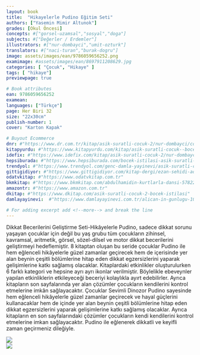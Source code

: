 ```yaml
---
layout: book
title:  "Hikayelerle Pudino Eğitim Seti"
authors: ["Yasemin Mimir Altunok"]
grades: [Okul Öncesi]
concepts: #["gorsel-uzamsal","sosyal","doga"]
subjects: #["Değerler / Erdemler"]
illustrators: #["nur-dombayci","umit-ozturk"]
translators: #["naci-turan","burak-dogru"]
image: assets/images/ean/9786059656252.png
examimage: #assets/images/ean/8697911208629.jpg
categories: [ "Çocuk", "Hikaye" ]
tags: [ "hikaye"]
previewpage: true

# Book attributes
ean: 9786059656252
examean: 
languages: ["Türkçe"]
page: Her Biri 32
size: "22x30cm"
publish-number: 1
cover: "Karton Kapak"

# Buyout Ecommerce
dnr: #"https://www.dr.com.tr/kitap/asik-suratli-cocuk-2/nur-dombayci/cocuk-ve-genclik/genclik-10-yas/roman-oyku/urunno=0001812298001"
kitapyurdu: #"https://www.kitapyurdu.com/kitap/asik-suratli-cocuk--bocek-istilasi/502836.html&filter_name=As%C4%B1k+Suratl%C4%B1+%C3%87ocuk"
idefix: #"https://www.idefix.com/kitap/asik-suratli-cocuk-2/nur-dombayci/cocuk-ve-genclik/genclik-10-yas/roman-oyku/urunno=0001812298001"
hepsiburada: #"https://www.hepsiburada.com/bocek-istilasi-asik-suratli-cocuk-ve-onu-etkilemeyen-siradisi-olaylar-2-p-HBV00000OAK7R"
trendyol: #"https://www.trendyol.com/genc-damla-yayinevi/asik-suratli-cocuk-2-p-31619556"
gittigidiyor: #"https://www.gittigidiyor.com/kitap-dergi/ezan-sehidi-adnan-menderes_pdp_732728793"
odatvkitap: #"https://www.odatvkitap.com.tr"
bkmkitap: #"https://www.bkmkitap.com/abdulhamidin-kurtlarla-dansi-578226"
amazontr: #"https://www.amazon.com.tr"
dkitap: #"https://www.dkitap.com/asik-suratli-cocuk-2-bocek-istilasi"
damlayayinevi:  #"https://www.damlayayinevi.com.tr/alican-in-gunlugu-10-kitap"

# For adding excerpt add <!--more--> and break the line
---
```

Dikkat Becerilerini Geliştirme Seti-Hikâyelerle Pudino, sadece dikkat sorunu yaşayan çocuklar için değil bu yaş grubu tüm çocukların zihinsel, kavramsal, aritmetik, görsel, sözel-dilsel ve motor dikkat becerilerini geliştirmeyi hedeflemiştir.
8 kitaptan oluşan bu seride çocuklar Pudino ile hem eğlenceli hikâyelerle güzel zamanlar geçirecek hem de içerisinde yer alan beynin çeşitli bölümlerine hitap eden dikkat egzersizlerini yaparak gelişimlerine katkı sağlamış olacaklar. Kitaplardaki etkinlikler oluşturulurken 6 farklı kategori ve hepsine ayrı ayrı ikonlar verilmiştir. Böylelikle ebeveynler yapılan etkinliklerin etkileyeceği beceriyi kolaylıkla ayırt edebilirler. Ayrıca kitapların son sayfalarında yer alan çözümler çocukların kendilerini kontrol etmelerine imkân sağlayacaktır.
Çocuklar Sevimli Dinozor Pudino sayesinde hem eğlenceli hikâyelerle güzel zamanlar geçirecek ve hayal güçlerini kullanacaklar hem de içinde yer alan beynin çeşitli bölümlerine hitap eden dikkat egzersizlerini yaparak gelişimlerine katkı sağlamış olacaklar. Ayrıca kitapların en son sayfalarındaki çözümler çocukların kendi kendilerini kontrol etmelerine imkan sağlayacaktır. 
Pudino ile eğlenerek dikkatli ve keyifli zaman geçirmeniz dileğiyle.

<div class="container">
    <div class="row">
      <div class="col-6 col-md-3">
      <img class="zoom" src="/assets/images/books/hikayelerle-pudino-egitim-seti/pudino-kitap-1.jpg" alt="">
      </div>
      <div class="col-6 col-md-3">
          <img class="zoom" src="/assets/images/books/hikayelerle-pudino-egitim-seti/pudino-kitap-2.jpg">
      </div>
      <div class="col-6 col-md-3">
          <img class="zoom" src="/assets/images/books/hikayelerle-pudino-egitim-seti/pudino-kitap-3.jpg" alt="">
      </div>
      <div class="col-6 col-md-3">
          <img class="zoom" src="/assets/images/books/hikayelerle-pudino-egitim-seti/pudino-kitap-4.jpg" alt="">
      </div>
    </div>
    <div class="row">
      <div class="col-6 col-md-3">
      <img class="zoom" src="/assets/images/books/hikayelerle-pudino-egitim-seti/pudino-kitap-5.jpg" alt="">
      </div>
      <div class="col-6 col-md-3">
          <img class="zoom" src="/assets/images/books/hikayelerle-pudino-egitim-seti/pudino-kitap-6.jpg">
      </div>
      <div class="col-6 col-md-3">
          <img class="zoom" src="/assets/images/books/hikayelerle-pudino-egitim-seti/pudino-kitap-7.jpg" alt="">
      </div>
      <div class="col-6 col-md-3">
          <img class="zoom" src="/assets/images/books/hikayelerle-pudino-egitim-seti/pudino-kitap-8.jpg" alt="">
      </div>
    </div>
  </div>

<!--more--> 


